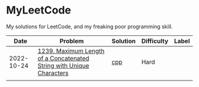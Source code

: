 <!--
 * @Author: greatzh zh.zhang@connect.um.edu.mo
 * @Date: 2022-10-24 23:59:07
 * @LastEditors: greatzh zh.zhang@connect.um.edu.mo
 * @LastEditTime: 2022-10-25 00:58:37
 * @FilePath: \MyLeetCode\README.md
 * @Description: 这是默认设置,请设置`customMade`, 打开koroFileHeader查看配置 进行设置: https://github.com/OBKoro1/koro1FileHeader/wiki/%E9%85%8D%E7%BD%AE
-->

# MyLeetCode

My solutions for LeetCode, and my freaking poor programming skill.

| Date       | Problem                                                                                                                                                            | Solution | Difficulty | Label |
| ---------- | ------------------------------------------------------------------------------------------------------------------------------------------------------------------ | -------- | ---------- | ----- |
| 2022-10-24 | [1239. Maximum Length of a Concatenated String with Unique Characters](https://leetcode.com/problems/maximum-length-of-a-concatenated-string-with-unique-characters/) | [cpp]()     | Hard       |       |
|            |                                                                                                                                                                    |          |            |       |
